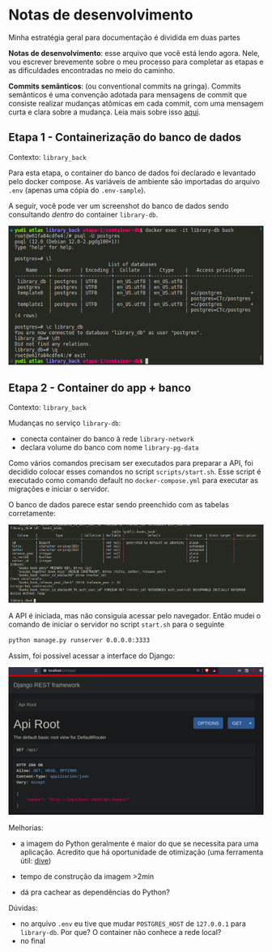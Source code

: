 # Notas de desenvolvimento

Minha estratégia geral para documentação é dividida em duas partes

**Notas de desenvolvimento**: esse arquivo que você está lendo agora. Nele, vou
escrever brevemente sobre o meu processo para completar as etapas e as 
dificuldades encontradas no meio do caminho.

**Commits semânticos**: (ou conventional commits na gringa). Commits semânticos
é uma convenção adotada para mensagens de commit que consiste realizar mudanças
atômicas em cada commit, com uma mensagem curta e clara sobre a mudança. Leia
mais sobre isso [aqui](https://conventionalcommits.org/).


## Etapa 1 - Containerização do banco de dados

Contexto: `library_back`

Para esta etapa, o container do banco de dados foi declarado e levantado pelo
docker compose. As variáveis de ambiente são importadas do arquivo `.env` (apenas 
uma cópia do `.env-sample`).

A seguir, você pode ver um screenshot do banco de dados sendo
consultando _dentro_ do container `library-db`.

![Banco de dados postgres rodando dentro do container](docs/estapa-1.png)


## Etapa 2 - Container do app + banco

Contexto: `library_back`

Mudanças no serviço `library-db`:

- conecta container do banco à rede `library-network`
- declara volume do banco com nome `library-pg-data`

Como vários comandos precisam ser executados para preparar a API, foi decidido
colocar esses comandos no script `scripts/start.sh`. Esse script é executado como
comando default no `docker-compose.yml` para executar as migrações e iniciar o servidor.

O banco de dados parece estar sendo
preenchido com as tabelas corretamente:

![Banco de dados com tabelas](docs/etapa-2-db.png)

A API é iniciada, mas não consiguia acessar pelo navegador. Então mudei o comando de iniciar o servidor no script `start.sh` para o seguinte

```sh
python manage.py runserver 0.0.0.0:3333
```

Assim, foi possível acessar a interface do Django:


![API do django](docs/etapa-2-api-navegador.png)



Melhorias: 

<!-- TODO: fazer essas melhorias aqui -->
- a imagem do Python geralmente é maior do que se necessita para uma aplicação.
Acredito que há oportunidade de otimização (uma ferramenta útil: 
[dive](https://github.com/wagoodman/dive))
<!-- TODO: fazer essas melhorias aqui -->
- tempo de construção da imagem >2min
<!-- TODO: fazer essas melhorias aqui -->
- dá pra cachear as dependências do Python?


Dúvidas:

- no arquivo `.env` eu tive que mudar `POSTGRES_HOST` de `127.0.0.1` 
para `library-db`. Por que? O container não conhece a rede local?
- no final

